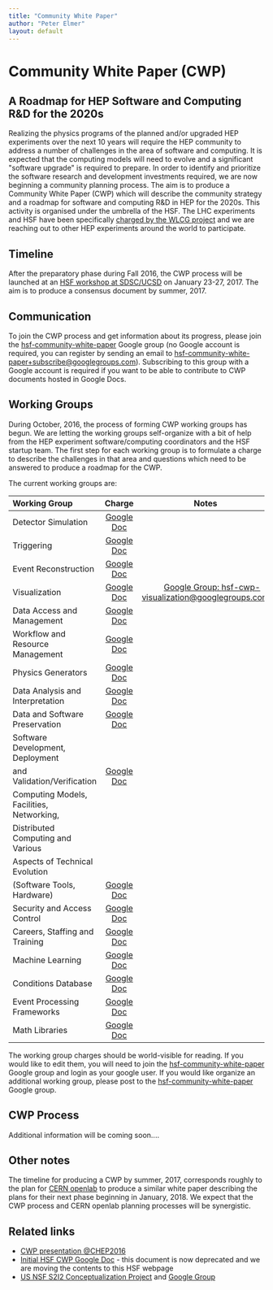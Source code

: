 ```yaml
---
title: "Community White Paper"
author: "Peter Elmer"
layout: default
---
```


# Community White Paper (CWP) 

## A Roadmap for HEP Software and Computing R&D for the 2020s

Realizing the physics programs of the planned and/or upgraded HEP experiments 
over the next 10 years will require the HEP community to address a number of 
challenges in the area of software and computing. It is expected that
the computing models will need to evolve and a significant "software 
upgrade" is required to prepare.
In order to identify and prioritize the software research and development 
investments required, we are now beginning a community planning process. The 
aim
is to produce a Community White Paper 
(CWP) which will describe the community strategy and a roadmap for 
software and computing R&D in HEP for the 2020s. This activity is organised under
the umbrella of the HSF. The LHC experiments and HSF have been 
specifically [charged by the WLCG project](/assets/CWP-Charge-HSF.pdf) and
we are reaching out to other HEP experiments around the world to participate.

## Timeline

After the preparatory phase during Fall 2016, the CWP process will be launched at an [HSF workshop at SDSC/UCSD](http://indico.cern.ch/event/570249/) on January 23-27, 2017. The aim is to produce a consensus document by summer, 2017.

## Communication

To join the CWP process and get information about its progress, please join the [hsf-community-white-paper](https://groups.google.com/forum/#!forum/hsf-community-white-paper) Google group (no Google account is required, you can register by sending an email to [hsf-community-white-paper+subscribe@googlegroups.com](mailto:hsf-community-white-paper+subscribe@googlegroups.com)). Subscribing to this group with a Google account is required if you want to be able to contribute to CWP documents hosted in Google Docs.

## Working Groups

  During October, 2016, the process of forming CWP working groups has begun. We are letting the working groups self-organize with a bit of help from the HEP experiment software/computing coordinators and the HSF startup team. The first step for each working group is to formulate a charge to describe the challenges in that area and questions which need to be answered to produce a roadmap for the CWP. 

  The current working groups are:

| Working Group |    Charge     |  Notes   |
:-------------- | :-----------: | :------: |
Detector Simulation | [Google Doc](https://docs.google.com/document/d/1-wr-Og38KJYf-U2DceBbe1OU1h05y8LCrgeH3tR8yRA/edit)    | &nbsp; &nbsp; &nbsp;        |
Triggering          | [Google Doc](https://docs.google.com/document/d/13b3aK32R7ZfF9_0Q_CgTb_GiMxMAFRk93hASpAjSXRM/edit)          |         |
Event Reconstruction| [Google Doc](https://docs.google.com/document/d/1Mm6aqi2SwVyvQFkmEjDEVSALem_8a7gTORldojaYRs4/edit)          |         |
Visualization       | [Google Doc](https://docs.google.com/document/d/1ZXiMMmmAj1lwQIuvDc2UM4Jx6-hh1iamIw79DXguLIM/edit)          | &nbsp; &nbsp; &nbsp; [Google Group: hsf-cwp-visualization@googlegroups.com](https://groups.google.com/forum/#!forum/hsf-cwp-visualization)        |
Data Access and Management | [Google Doc](https://docs.google.com/document/d/1wEsX2BegSBEZe3EXwdNR9VWNPrNEOVVTLhu-NtH-77E/edit)   |         |
Workflow and Resource Management   | [Google Doc](https://docs.google.com/document/d/1GmcErvxdQR6TksmM96zg_yXGXURZ8vNDk_DyX0zucUQ/edit) |         |
Physics Generators  | [Google Doc](https://docs.google.com/document/d/1_-YzxFmwehLbjVRFzkKtJ3Nb4T0fN15VKYJIwRpKdVA/edit)          |         |
Data Analysis and Interpretation           | [Google Doc](https://docs.google.com/document/d/1QaX20F6WQlwQTlx-5bRK0J2tybFqC_NPn6CF7g3yzqk/edit)        |
Data and Software Preservation |           [Google Doc](https://docs.google.com/document/d/15trJhLKqb9OcN55WIPfmdH8vXO4g43hXGRvhDEu33ow/edit)     |   |
Software Development, Deployment | | |
and Validation/Verification  | [Google Doc](https://docs.google.com/document/d/1bfCQP-p55Xu3IafmwbwpsOmorYiuEGCIh3uA0NV-DdM/edit)| | 
Computing Models, Facilities, Networking, | | | 
Distributed Computing and Various | | |
Aspects of Technical Evolution | | |
(Software Tools, Hardware) | [Google Doc](https://docs.google.com/document/d/11C9iCn3FPbvKBJpN0Lwv7tpjFELKPj14_dlkwuTGJqg/edit)| |
Security and Access Control | [Google Doc](https://docs.google.com/document/d/17xVZv8GJIRqCdFQeH2Ec7J8AmC7HokuRbyNR2K3SryY/edit)| | 
Careers, Staffing and Training | [Google Doc](https://docs.google.com/document/d/1oHnZDMNWe_QTy4cQ8kNN_GDIW8wW1hAIKS8z2z05U2w/edit)| | 
Machine Learning | [Google Doc](https://docs.google.com/document/d/1o9S0XE4ly4-LZh9y96DG-U7HH61m2cHboV6xSt1tI0g/edit)| |
Conditions Database | [Google Doc](https://docs.google.com/document/d/1qrTqsLwUnK0SidoPpSFolUrgstt-r8Mo5-acaGjfyHg/edit)| |
Event Processing Frameworks | [Google Doc](https://docs.google.com/document/d/1pMWia3IXX6w5075PGs_IeEPnWZhkwQgoDQnHGqbPG-c/edit)| |
Math Libraries | [Google Doc](https://docs.google.com/document/d/1cYs5f21d1olumslSfjOH0XjYR7aeM6QZMrFVHFHDQEk/edit) | |

The working group charges should be world-visible for reading. If you would
like to edit them, you will need to join the [hsf-community-white-paper](https://groups.google.com/forum/#!forum/hsf-community-white-paper) Google group and
login as your google user. If you would like organize an additional working group, please post to the [hsf-community-white-paper](https://groups.google.com/forum/#!forum/hsf-community-white-paper) Google group.

## CWP Process

Additional information will be coming soon....

## Other notes

The timeline for producing a CWP by summer, 2017, corresponds roughly to
the plan for [CERN openlab](http://openlab.cern/) to produce a similar white paper describing the plans for their next phase beginning in January, 2018. We expect that the CWP process and CERN openlab planning processes will be synergistic.

## Related links

- [CWP presentation @CHEP2016](https://indico.cern.ch/event/505613/contributions/2323238/attachments/1352966/2043354/20161011-chep-cwp-plenary.pdf)
- [Initial HSF CWP Google Doc](https://docs.google.com/document/d/140HEAxD0u_XAUKYrCR3SahxyHxFfJ_YOFJpsNubMiC8/edit) - this document is now deprecated and we are moving the contents to this HSF webpage 
- [US NSF S2I2 Conceptualization Project](http://s2i2-hep.org/) and [Google Group](https://groups.google.com/forum/#!forum/s2i2-hep)

 
